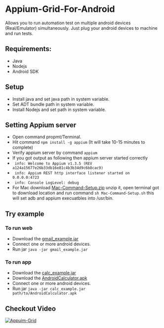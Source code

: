 # Appium-Grid-For-Android
Allows you to run automation test on multiple android devices (Real/Emulator) simultaneously.
Just plug your android devices to machine and run tests.

## Requirements:
- Java
- Nodejs
- Android SDK

## Setup
- Install java and set java path in system variable.
- Set ADT bundle path in system variable.
- Install Nodejs and set path in system variable.

## Setting Appium server
- Open command propmt/Terminal.
- Hit command <code>npm install -g appium</code> (It will take 10-15 minutes to complete)
- Verify appium server by command <code>appium</code>
- If you got output as following  then appium server started correctly
- <code> info: Welcome to Appium v1.3.5 (REV a124a15677e26b33db16e81c4b3b34d9c6b8cac9) </code>
- <code> info: Appium REST http interface listener started on 0.0.0.0:4723 </code>
- <code> info: Console LogLevel: debug </code>
- For Mac download [Mac-Command-Setup.zip](https://github.com/sameer49/Appium-Grid-For-Android/blob/master/Mac-Command-Setup.zip?raw=true) unzip it, open terminal got to download location and run command <code>sh Mac-Command-Setup.sh</code> this will set adb and appium execuatbles into /usr/bin. 

## Try example

### To run web
- Download the [gmail_example.jar](https://github.com/sameer49/Appium-Grid-For-Android/blob/examples/gmail_example.jar?raw=true)
- Connect one or more android devices.
- Run jar <code>java -jar gmail_example.jar</code>

### To run app
- Download the [calc_example.jar](https://github.com/sameer49/Appium-Grid-For-Android/blob/examples/calc_example.jar?raw=true)
- Download the [AndroidCalculator.apk](https://github.com/sameer49/Appium-Grid-For-Android/blob/examples/src/example/AndroidCalculator.apk?raw=true)
- Connect one or more android devices.
- Run jar <code>java -jar calc_example.jar path/to/AndroidCalculator.apk</code>

## Checkout Video

[![Appuim-Grid](https://img.youtube.com/vi/DFOX425k8ds/0.jpg)](https://www.youtube.com/watch?v=DFOX425k8ds)
